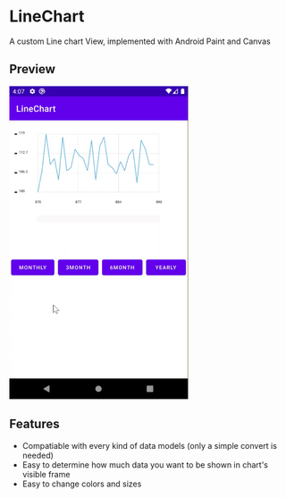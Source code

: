 # LineChart
A custom Line chart View, implemented with Android Paint and Canvas

## Preview
<img src="https://github.com/h-niknam/LineChart/blob/master/preview.gif" width="320" height="560" />

## Features
- Compatiable with every kind of data models (only a simple convert is needed)
- Easy to determine how much data you want to be shown in chart's visible frame
- Easy to change colors and sizes
